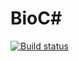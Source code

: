 # BioC&#35;

[![Build status](https://ci.appveyor.com/api/projects/status/81evcvrvmkibx57s?svg=true)](https://ci.appveyor.com/project/fog-bank/biocs)
